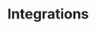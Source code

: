 ---
layout: page
title: Integrations
slug: integrations
summary: |
  We really excel at the challenge of a complex integration with legacy or concurrently functioning data systems. We have made publishing, warehouse fulfillment and various payment systems play nicely together with Drupal websites. Have the need to import/export data and integrate with a system outside of Drupal? We're your team! I've exposing or consuming APIs isn't your thing, we've got your back (front and sides). 
icon: "fa-cogs"
weight: 6

---